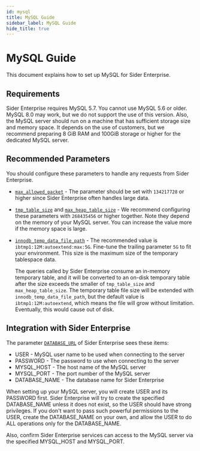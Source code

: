 ```yaml
---
id: mysql
title: MySQL Guide
sidebar_label: MySQL Guide
hide_title: true
---
```


# MySQL Guide

This document explains how to set up MySQL for Sider Enterprise.

## Requirements

Sider Enterprise requires MySQL 5.7. You cannot use MySQL 5.6 or older. MySQL 8.0 may work, but we do not support the use of this version. Also, the MySQL server should run on a machine that has sufficient storage size and memory space. It depends on the use of customers, but we recommend preparing 8 GiB RAM and 100GiB storage or higher for the dedicated MySQL server.

## Recommended Parameters

You should configure these parameters to handle any requests from Sider Enterprise.

- [`max_allowed_packet`](https://dev.mysql.com/doc/refman/5.7/en/server-system-variables.html#sysvar_max_allowed_packet) - The parameter should be set with `134217728` or higher since Sider Enterprise often handles large data.

- [`tmp_table_size`](https://dev.mysql.com/doc/refman/5.7/en/server-system-variables.html#sysvar_tmp_table_size) and [`max_heap_table_size`](https://dev.mysql.com/doc/refman/5.7/en/server-system-variables.html#sysvar_max_heap_table_size) - We recommend configuring these parameters with `268435456` or higher together. Note they depend on the memory of your MySQL server. You can increase the value more if the memory space is large.

- [`innodb_temp_data_file_path`](https://dev.mysql.com/doc/refman/5.7/en/innodb-parameters.html#sysvar_innodb_temp_data_file_path) - The recommended value is `ibtmp1:12M:autoextend:max:5G`. Fine-tune the trailing parameter `5G` to fit your environment. This size is the maximum size of the temporary tablespace data.

  The queries called by Sider Enterprise consume an in-memory temporary table, and it will be converted to an on-disk temporary table after the size exceeds the smaller of `tmp_table_size` and `max_heap_table_size`. The temporary table file size will be extended with `innodb_temp_data_file_path`, but the default value is `ibtmp1:12M:autoextend`, which means the file will grow without limitation. Eventually, this would cause out of disk.

## Integration with Sider Enterprise

The parameter [`DATABASE_URL`](./config.md) of Sider Enterprise sees these items:

- USER - MySQL user name to be used when connecting to the server
- PASSWORD - The password to use when connecting to the server
- MYSQL_HOST - The host name of the MySQL server
- MYSQL_PORT - The port number of the MySQL server
- DATABASE_NAME - The database name for Sider Enterprise

When setting up your MySQL server, you will create USER and its PASSWORD first. Sider Enterprise will try to create the specified DATABASE_NAME unless it does not exist, so the USER should have strong privileges. If you don't want to pass such powerful permissions to the USER, create the DATABASE_NAME on your own, and allow the USER to do ALL operations only for the DATABASE_NAME.

Also, confirm Sider Enterprise services can access to the MySQL server via the specified MYSQL_HOST and MYSQL_PORT.
